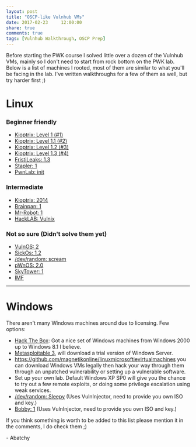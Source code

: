 ```yaml
---
layout: post
title: "OSCP-like Vulnhub VMs"
date: 2017-02-23     12:00:00
share: true
comments: true
tags: [Vulnhub Walkthrough, OSCP Prep]
---
```


Before starting the PWK course I solved little over a dozen of the Vulnhub VMs, mainly so I don't need to start from rock bottom on the PWK lab. Below is a list of machines I rooted, most of them are similar to what you'll be facing in the lab. I've written walkthroughs for a few of them as well, but try harder first ;)  
  
# Linux
  
### Beginner friendly

  * [Kioptrix: Level 1 (#1)](https://www.vulnhub.com/entry/kioptrix-level-1-1,22/) 
  * [Kioptrix: Level 1.1 (#2) ](https://www.vulnhub.com/entry/kioptrix-level-11-2,23/)
  * [Kioptrix: Level 1.2 (#3)](https://www.vulnhub.com/entry/kioptrix-level-12-3,24/) 
  * [Kioptrix: Level 1.3 (#4)](https://www.vulnhub.com/entry/kioptrix-level-13-4,25/) 
  * [FristiLeaks: 1.3 ](https://www.vulnhub.com/entry/fristileaks-13,133/)
  * [Stapler: 1](https://www.vulnhub.com/entry/stapler-1,150/)
  * [PwnLab: init](https://www.vulnhub.com/entry/pwnlab-init,158/)

### Intermediate

  * [Kioptrix: 2014](https://www.vulnhub.com/entry/kioptrix-2014-5,62/)
  * [Brainpan: 1](https://www.vulnhub.com/entry/brainpan-1,51/)
  * [Mr-Robot: 1  ](https://www.vulnhub.com/entry/mr-robot-1,151/)
  * [HackLAB: Vulnix](https://www.vulnhub.com/entry/hacklab-vulnix,48/)

### Not so sure (Didn't solve them yet)

  * [VulnOS: 2](https://www.vulnhub.com/entry/vulnos-2,147/)
  * [SickOs: 1.2](https://www.vulnhub.com/entry/sickos-12,144/)
  * [/dev/random: scream](https://www.vulnhub.com/entry/devrandom-scream,47/) 
  * [pWnOS: 2.0](https://www.vulnhub.com/entry/pwnos-20-pre-release,34/)
  * [SkyTower: 1](https://www.vulnhub.com/entry/skytower-1,96/) 
  * [IMF](https://www.vulnhub.com/entry/imf-1,162/)

---
  
# Windows

There aren't many Windows machines around due to licensing. Few options:  

  * [Hack The Box](https://www.hackthebox.gr/en/login): Got a nice set of Windows machines from Windows 2000 up to Windows 8.1 I believe.
  * [Metasploitable 3](https://github.com/rapid7/metasploitable3/wiki), will download a trial version of Windows Server.
  * <https://github.com/magnetikonline/linuxmicrosoftievirtualmachines> you can download Windows VMs legally then hack your way through them through an unpatched vulnerability or setting up a vulnerable software.
  * Set up your own lab. Default Windows XP SP0 will give you the chance to try out a few remote exploits, or doing some privilege escalation using weak services.
  * [/dev/random: Sleepy](https://www.vulnhub.com/entry/devrandom-sleepy,123/) (Uses VulnInjector, need to provide you own ISO and key.)**[ ](https://www.vulnhub.com/entry/devrandom-sleepy,123/)**
  * [ Bobby: 1](https://www.vulnhub.com/entry/bobby-1,42/) (Uses VulnInjector, need to provide you own ISO and key.)
  
If you think something is worth to be added to this list please mention it in the comments, I do check them ;)

\- Abatchy